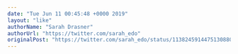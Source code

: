 ```yaml
---
date: "Tue Jun 11 00:45:48 +0000 2019"
layout: "like"
authorName: "Sarah Drasner"
authorUrl: "https://twitter.com/sarah_edo"
originalPost: "https://twitter.com/sarah_edo/status/1138245914475130880"
---
```

